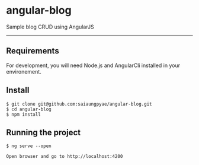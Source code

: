 # angular-blog
Sample blog CRUD using AngularJS

---
## Requirements

For development, you will need Node.js and AngularCli installed in your environement.

## Install

    $ git clone git@github.com:saiaungpyae/angular-blog.git
    $ cd angular-blog
    $ npm install

## Running the project

    $ ng serve --open

    Open browser and go to http://localhost:4200
